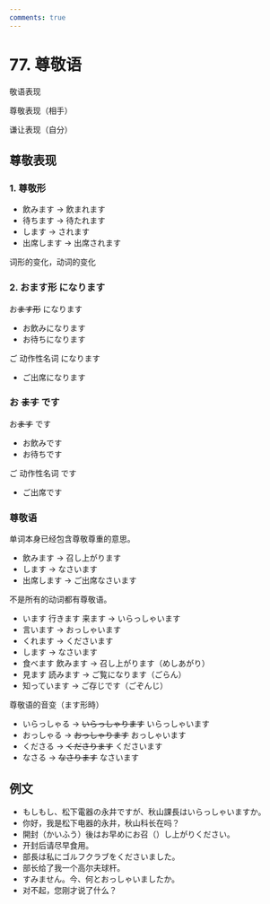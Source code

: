 ```yaml
---
comments: true
---
```


# 77. 尊敬语

敬语表现

尊敬表现（相手）

谦让表现（自分）

## 尊敬表现

### 1. 尊敬形

- 飲みます -> 飲まれます
- 待ちます -> 待たれます
- します -> されます
- 出席します -> 出席されます

词形的变化，动词的变化

### 2. おます形 になります

お~~ます形~~ になります

- お飲みになります
- お待ちになります

ご 动作性名词 になります

- ご出席になります

### お ~~ます~~ です

お~~ます~~ です

- お飲みです
- お待ちです

ご 动作性名词 です

- ご出席です

### 尊敬语

单词本身已经包含尊敬尊重的意思。

- 飲みます -> 召し上がります
- します -> なさいます
- 出席します -> ご出席なさいます

不是所有的动词都有尊敬语。

- います 行きます 来ます -> いらっしゃいます
- 言います -> おっしゃいます
- くれます -> くださいます
- します -> なさいます
- 食べます 飲みます -> 召し上がります（めしあがり）
- 見ます 読みます -> ご覧になります（ごらん）
- 知っています -> ご存じです（ごぞんじ）

尊敬语的音变（ます形時）

- いらっしゃる -> ~~いらっしゃります~~ いらっしゃいます
- おっしゃる -> ~~おっしゃります~~ おっしゃいます
- くださる -> ~~くださります~~ くださいます
- なさる -> ~~なさります~~ なさいます

## 例文

- もしもし、松下電器の永井ですが、秋山課長はいらっしゃいますか。
- 你好，我是松下电器的永井，秋山科长在吗？
- 開封（かいふう）後はお早めにお召（）し上がりください。
- 开封后请尽早食用。
- 部長は私にゴルフクラブをくださいました。
- 部长给了我一个高尔夫球杆。
- すみません。今、何とおっしゃいましたか。
- 对不起，您刚才说了什么？
